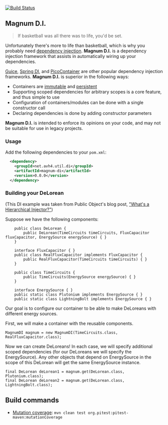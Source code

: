 [![Build Status](https://secure.travis-ci.org/avh4/magnum-di.png?branch=master)](http://travis-ci.org/avh4/magnum-di)

## Magnum D.I.

> If basketball was all there was to life, you'd be set.

Unfortunately there's more to life than basketball, which is why you probably need
[dependency injection](http://martinfowler.com/articles/injection.html).  **Magnum D.I.**
is a dependency injection framework that assists in automatically wiring up your dependencies.

[Guice](https://code.google.com/p/google-guice/), [Spring DI](http://spring.io/search?q=dependency+injection), and
 [PicoContainer](http://picocontainer.codehaus.org/) are other popular dependency injection frameworks.
 **Magnum D.I.** is superior in the following ways:

- Containers are [immutable](http://clojure.org/rationale) and [persistent](http://en.wikipedia.org/wiki/Persistent_data_structure)
- Supporting scoped dependencies for arbitrary scopes is a core feature, and thus simple to use
- Configuration of containers/modules can be done with a single constructor call
- Declaring dependencies is done by adding constructor parameters

**Magnum D.I.** is intended to enforce its opinions on your code, and may not be suitable for use in legacy projects.

### Usage

Add the following dependencies to your `pom.xml`:

```xml
  <dependency>
    <groupId>net.avh4.util.di</groupId>
    <artifactId>magnum-di</artifactId>
    <version>0.0.0</version>
  </dependency>
```

### Building your DeLorean

(This DI example was taken from Public Object's blog post, ["What's a Hierarchical Injector?"](http://blog.publicobject.com/2008/06/whats-hierarchical-injector.html))

Suppose we have the following components:

```
    public class DeLorean {
        public DeLorean(TimeCircuits timeCircuits, FluxCapacitor fluxCapacitor, EnergySource energySource) { }
    }

    interface FluxCapacitor { }
    public class RealFluxCapacitor implements FluxCapacitor {
        public RealFluxCapacitor(TimeCircuits timeCircuits) { }
    }

    public class TimeCircuits {
        public TimeCircuits(EnergySource energySource) { }
    }

    interface EnergySource { }
    public static class Plutonium implements EnergySource { }
    public static class LightningBolt implements EnergySource { }
```

Our goal is to configure our container to be able to make DeLoreans with different energy sources.

First, we will make a container with the reusable components.

```
MagnumDI magnum = new MagnumDI(TimeCircuits.class, RealFluxCapacitor.class);
```

Now we can create DeLoreans!  In each case, we will specify additional scoped dependencies (for our
DeLoreans we will specify the EnergySource).  Any other objects that depend on EnergySource in the scope
of this DeLorean will get the same EnergySource instance.

```
final DeLorean deLorean1 = magnum.get(DeLorean.class, Plutonium.class);
final DeLorean deLorean2 = magnum.get(DeLorean.class, LightningBolt.class);
```

## Build commands

* [Mutation coverage](http://pitest.org/): `mvn clean test org.pitest:pitest-maven:mutationCoverage`
